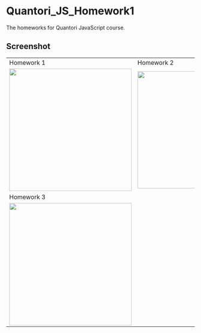 # Quantori_JS_Homework1

The homeworks for Quantori JavaScript course.

## Screenshot


<table style="overflow: hidden">
    <tr>
    <td><div>Homework 1</div></td>
     <td><div>Homework 2</div></td>
  </tr>
  <tr>
    <td><div><img src="https://user-images.githubusercontent.com/85778941/225400485-3b644245-ad7a-4017-9c34-3db8f184f5fa.png" width="327"></div></td>
    <td><div><img src="https://user-images.githubusercontent.com/85778941/231442133-260d24c1-e97a-4677-93a4-772f975e55e0.png" width="313"></div></td>
    </tr>
    <tr>
    <td><div>Homework 3</div></td>

  </tr>
      <td><div><img src="https://user-images.githubusercontent.com/85778941/231441187-ce87389d-5584-4f05-8402-5806f32a057f.png" width="327"></div></td>
  <tr>
  
  </tr>
 </table>
